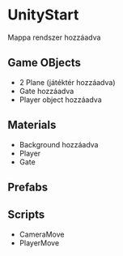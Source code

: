 # UnityStart

Mappa rendszer hozzáadva

## Game OBjects
- 2 Plane (játéktér hozzáadva)
- Gate hozzáadva
- Player object hozzáadva

## Materials
- Background hozzáadva
- Player
- Gate

## Prefabs

## Scripts
- CameraMove
- PlayerMove
